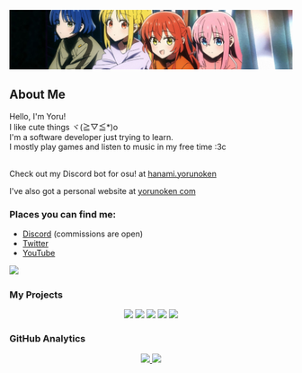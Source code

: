 ![BTR banner](./banner.jpeg)

## About Me

<div>  
Hello, I'm Yoru!</br>
I like cute things ヾ(≧▽≦*)o</br>
I'm a software developer just trying to learn.</br>
I mostly play games and listen to music in my free time :3c</br></br>


Check out my Discord bot for osu! at <a href="https://hanami.yorunoken.com" target="_blank">hanami.yorunoken</a>

I've also got a personal website at <a href="https://yorunoken.com" target="_blank">yorunoken
com</a>

### Places you can find me:

<ul>
  <li><a href="https://discord.com/users/372343076578131968" target="_blank">Discord</a> (commissions are open)</li>
  <li><a href="https://twitter.com/ken_yoru" target="_blank">Twitter</a></li>
  <li><a href="https://www.youtube.com/@yorunoken/" target="_blank">YouTube</a></li>
</ul>
</div>

[![](https://visitcount.itsvg.in/api?id=yorunoken&label=Profile%20Views&color=6&icon=0&pretty=true)](https://visitcount.itsvg.in)

### My Projects

<div align="center">
<a href="https://github.com/YoruNoKen/HanamiBot"><img src="https://github-readme-stats.vercel.app/api/pin/?username=YoruNoKen&repo=HanamiBot&theme=radical"></a>
<a href="https://github.com/YoruNoKen/gatari.js"><img src="https://github-readme-stats.vercel.app/api/pin/?username=YoruNoKen&repo=gatari.js&theme=radical"></a>
<a href="https://github.com/YoruNoKen/discord-mass-uploader"><img src="https://github-readme-stats.vercel.app/api/pin/?username=YoruNoKen&repo=discord-mass-uploader&theme=radical"></a>
<a href="https://github.com/YoruNoKen/CCTV-Discord-Bot"><img src="https://github-readme-stats.vercel.app/api/pin/?username=YoruNoKen&repo=CCTV-Discord-Bot&theme=radical"></a>
<a href="https://github.com/YoruNoKen/fun-api"><img src="https://github-readme-stats.vercel.app/api/pin/?username=YoruNoKen&repo=fun-api&theme=radical"></a>
</div>

### GitHub Analytics

<div align="center">
<a href="https://github.com/YoruNoKen">
    <img src="https://github-readme-stats.vercel.app/api/top-langs/?username=yorunoken&theme=radical">
    <img src="https://github-readme-stats.vercel.app/api?username=yorunoken&show_icons=true&theme=radical">
</a>
</div>

